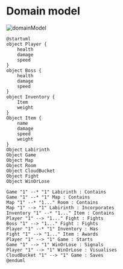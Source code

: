 
# Domain model

![domainModel]([https://github.com/1smaa/progettoedids/assets/77068062/c76bac92-4460-40fa-97b5-f0db64210447])


```plantuml
@startuml
object Player {
    health
    damage
    speed
}
object Boss {
    health
    damage
    speed
}
object Inventory {
    Item
    weight
}
Object Item {
    name
    damage
    speed
    weight
}
Object Labirinth 
Object Game
Object Map
Object Room
Object CloudBucket
Object Fight
Object WinOrLose

Game "1" --* "1" Labirinth : Contains
Game "1" --* "1" Map : Contains
Map "1" --* "1..." Room : Contains
Map "1" --> "1" Labirinth : Incorporates
Inventory "1" --* "1..." Item : Contains
Player "1" --> "1..." Fight : Fights
Boss "1" --> "1..." Fight : Fights
Player "1" --* "1" Inventory : Has
Fight "1" --> "1..." Item : Awards
Player "1" --> "1" Game : Starts
Game "1" --> "1" WinOrLose : Signals
Player "1" --> "1" WinOrLose : Visualises
CloudBucket "1" --> "1" Game : Saves
@enduml
```

